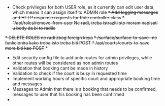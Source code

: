 * Check privileges for both USER role, as it currently can edit user data, which means it can assign itself to ADMIN role
~~* Add logging messages and HTTP response requests for Role controller class~~
~~* "/api/roles/remove-from-user~~
~~Ne radi, treba istraziti sto moram napisati u body da bi to radilo~~

~~* DELETE ROLES ne radi zbog foreign keya~~
~~* /surface/surface-to-save- ne funkcionira kako treba isto treba biti POST~~
~~* /api/courts/courts-to-save mora biti kao POST~~
* 
* Edit security config file to add only routes for admin privileges, while other routes will be considered as non admin routes
* Validation that booking cant be made in history
* Validation to check if the court is busy in requested time
* Implement working hours of specific court and appropriate booking time and messages
* Messages to Admin that there is a booking that needs to be confirmed, messages to user that his booking has been confirmed
* 